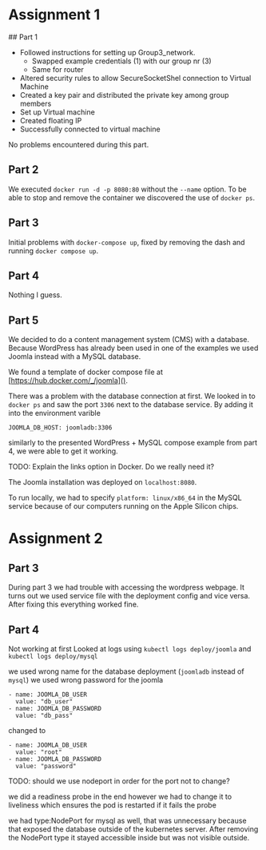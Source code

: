 # Assignment 1

## Part 1

- Followed instructions for setting up Group3_network.
  - Swapped example credentials (1) with our group nr (3)
  - Same for router
- Altered security rules to allow SecureSocketShel connection to Virtual Machine
- Created a key pair and distributed the private key among group members
- Set up Virtual machine
- Created floating IP
- Successfully connected to virtual machine

No problems encountered during this part.

## Part 2

We executed `docker run -d -p 8080:80` without the `--name` option. To be able to stop and
remove the container we discovered the use of `docker ps`.

## Part 3

Initial problems with `docker-compose up`, fixed by removing the dash and running `docker compose up`.

## Part 4

Nothing I guess.

## Part 5

We decided to do a content management system (CMS) with a database. Because WordPress has already been used in one of the examples we used Joomla instead with a MySQL database.

We found a template of docker compose file at [https://hub.docker.com/_/joomla]().

There was a problem with the database connection at first. We looked in to `docker ps` and saw the port `3306` next to the database service. By adding it into the environment varible
```
JOOMLA_DB_HOST: joomladb:3306
```
similarly to the presented WordPress + MySQL compose example from part 4, we were able to get it working.

TODO: Explain the links option in Docker. Do we really need it?

The Joomla installation was deployed on `localhost:8080`.

To run locally, we had to specify `platform: linux/x86_64` in the MySQL service because of our computers running on the Apple Silicon chips.

# Assignment 2

## Part 3
During part 3 we had trouble with accessing the wordpress webpage. It turns out we used service file with the deployment config and vice versa. After fixing this everything worked fine.

## Part 4

Not working at first
Looked at logs using `kubectl logs deploy/joomla` and `kubectl logs deploy/mysql`

we used wrong name for the database deployment (`joomladb` instead of `mysql`)
we used wrong password for the joomla
```
- name: JOOMLA_DB_USER
  value: "db_user"
- name: JOOMLA_DB_PASSWORD
  value: "db_pass"
```

changed to
```
- name: JOOMLA_DB_USER
  value: "root"
- name: JOOMLA_DB_PASSWORD
  value: "password"
```

TODO: should we use nodeport in order for the port not to change?


we did a readiness probe in the end
however we had to change it to liveliness which ensures the pod is restarted if it fails the probe


we had type:NodePort for mysql as well, that was unnecessary because that exposed the database outside of the kubernetes server. After removing the NodePort type it stayed accessible inside but was not visible outside.